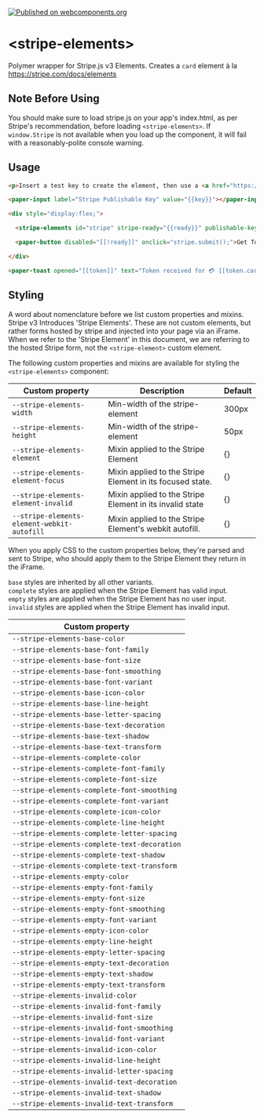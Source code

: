 [![Published on webcomponents.org](https://img.shields.io/badge/webcomponents.org-published-blue.svg)](https://www.webcomponents.org/element/bennypowers/stripe-elements)

# \<stripe-elements\>

Polymer wrapper for Stripe.js v3 Elements. Creates a `card` element à la https://stripe.com/docs/elements

## Note Before Using

You should make sure to load stripe.js on your app's index.html, as per Stripe's recommendation, before loading `<stripe-elements>`. If `window.Stripe` is not available when you load up the component, it will fail with a reasonably-polite console warning.

## Usage
<!--
```
<custom-element-demo>
  <template>
    <script src="https://js.stripe.com/v3/"></script>
    <link rel="import" href="../paper-input/paper-input.html">
    <link rel="import" href="../show-json/show-json.html">
    <link rel="import" href="stripe-elements.html">
    <body>
      <template is="dom-bind">
        <next-code-block></next-code-block>
      </template>
    </body>
  </template>
</custom-element-demo>
```
-->
```html
<p>Insert a test key to create the element, then use a <a href="https://stripe.com/docs/testing#cards">test card</a> to generate a token.</p>

<paper-input label="Stripe Publishable Key" value="{{key}}"></paper-input>

<div style="display:flex;">

  <stripe-elements id="stripe" stripe-ready="{{ready}}" publishable-key="[[key]]" token="{{token}}"></stripe-elements>

  <paper-button disabled="[[!ready]]" onclick="stripe.submit();">Get Token</paper-button>

</div>

<paper-toast opened="[[token]]" text="Token received for 💳 [[token.card.last4]]! 🤑"></paper-toast>
```

## Styling

A word about nomenclature before we list custom properties and mixins. Stripe v3
Introduces 'Stripe Elements'. These are not custom elements, but rather forms
hosted by stripe and injected into your page via an iFrame. When we refer to the
'Stripe Element' in this document, we are referring to the hosted Stripe form,
not the `<stripe-element>` custom element.

The following custom properties and mixins are available for styling the `<stripe-elements>` component:

| Custom property | Description | Default |
| --- | --- | --- |
| `--stripe-elements-width` | Min-width of the stripe-element | 300px |
| `--stripe-elements-height` | Min-width of the stripe-element | 50px |
| `--stripe-elements-element` | Mixin applied to the Stripe Element | {} |
| `--stripe-elements-element-focus` | Mixin applied to the Stripe Element in its focused state. | {} |
| `--stripe-elements-element-invalid` | Mixin applied to the Stripe Element in its invalid state | {} |
| `--stripe-elements-element-webkit-autofill` | Mixin applied to the Stripe Element's webkit autofill. | {} |

When you apply CSS to the custom properties below, they're parsed and sent to Stripe, who should apply them to the Stripe Element they return in the iFrame.  

`base` styles are inherited by all other variants.  
`complete` styles are applied when the Stripe Element has valid input.  
`empty` styles are applied when the Stripe Element has no user input.  
`invalid` styles are applied when the Stripe Element has invalid input.

| Custom property |
| --- |
| `--stripe-elements-base-color` |
| `--stripe-elements-base-font-family` |
| `--stripe-elements-base-font-size` |
| `--stripe-elements-base-font-smoothing` |
| `--stripe-elements-base-font-variant` |
| `--stripe-elements-base-icon-color` |
| `--stripe-elements-base-line-height` |
| `--stripe-elements-base-letter-spacing` |
| `--stripe-elements-base-text-decoration` |
| `--stripe-elements-base-text-shadow` |
| `--stripe-elements-base-text-transform` |
| `--stripe-elements-complete-color` |
| `--stripe-elements-complete-font-family` |
| `--stripe-elements-complete-font-size` |
| `--stripe-elements-complete-font-smoothing` |
| `--stripe-elements-complete-font-variant` |
| `--stripe-elements-complete-icon-color` |
| `--stripe-elements-complete-line-height` |
| `--stripe-elements-complete-letter-spacing` |
| `--stripe-elements-complete-text-decoration` |
| `--stripe-elements-complete-text-shadow` |
| `--stripe-elements-complete-text-transform` |
| `--stripe-elements-empty-color` |
| `--stripe-elements-empty-font-family` |
| `--stripe-elements-empty-font-size` |
| `--stripe-elements-empty-font-smoothing` |
| `--stripe-elements-empty-font-variant` |
| `--stripe-elements-empty-icon-color` |
| `--stripe-elements-empty-line-height` |
| `--stripe-elements-empty-letter-spacing` |
| `--stripe-elements-empty-text-decoration` |
| `--stripe-elements-empty-text-shadow` |
| `--stripe-elements-empty-text-transform` |
| `--stripe-elements-invalid-color` |
| `--stripe-elements-invalid-font-family` |
| `--stripe-elements-invalid-font-size` |
| `--stripe-elements-invalid-font-smoothing` |
| `--stripe-elements-invalid-font-variant` |
| `--stripe-elements-invalid-icon-color` |
| `--stripe-elements-invalid-line-height` |
| `--stripe-elements-invalid-letter-spacing` |
| `--stripe-elements-invalid-text-decoration` |
| `--stripe-elements-invalid-text-shadow` |
| `--stripe-elements-invalid-text-transform` |
